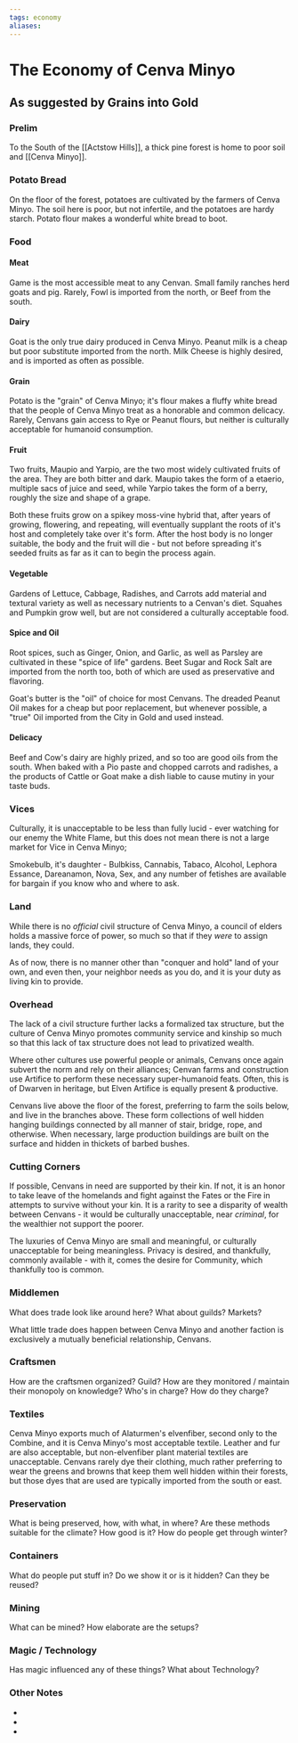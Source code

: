 ```yaml
---
tags: economy
aliases:
---
```


# The Economy of Cenva Minyo
## As suggested by Grains into Gold
### Prelim
To the South of the [[Actstow Hills]], a thick pine forest is home to poor soil and [[Cenva Minyo]].

### Potato Bread
On the floor of the forest, potatoes are cultivated by the farmers of Cenva Minyo. The soil here is poor, but not infertile, and the potatoes are hardy starch. Potato flour makes a wonderful white bread to boot.

### Food
#### Meat
Game is the most accessible meat to any Cenvan. Small family ranches herd goats and pig. Rarely, Fowl is imported from the north, or Beef from the south.

#### Dairy
Goat is the only true dairy produced in Cenva Minyo. Peanut milk is a cheap but poor substitute imported from the north. Milk Cheese is highly desired, and is imported as often as possible.

#### Grain
Potato is the "grain" of Cenva Minyo; it's flour makes a fluffy white bread that the people of Cenva Minyo treat as a honorable and common delicacy. Rarely, Cenvans gain access to Rye or Peanut flours, but neither is culturally acceptable for humanoid consumption.

#### Fruit
Two fruits, Maupio and Yarpio, are the two most widely cultivated fruits of the area. They are both bitter and dark. Maupio takes the form of a etaerio, multiple sacs of juice and seed, while Yarpio takes the form of a berry, roughly the size and shape of a grape. 

Both these fruits grow on a spikey moss-vine hybrid that, after years of growing, flowering, and repeating, will eventually supplant the roots of it's host and completely take over it's form. After the host body is no longer suitable, the body and the fruit will die - but not before spreading it's seeded fruits as far as it can to begin the process again.

#### Vegetable
Gardens of Lettuce, Cabbage, Radishes, and Carrots add material and textural variety as well as necessary nutrients to a Cenvan's diet. Squahes and Pumpkin grow well, but are not considered a culturally acceptable food.

#### Spice and Oil
Root spices, such as Ginger, Onion, and Garlic, as well as Parsley are cultivated in these "spice of life" gardens. Beet Sugar and Rock Salt are imported from the north too, both of which are used as preservative and flavoring.

Goat's butter is the "oil" of choice for most Cenvans. The dreaded Peanut Oil makes for a cheap but poor replacement, but whenever possible, a "true" Oil imported from the City in Gold and used instead.

#### Delicacy
Beef and Cow's dairy are highly prized, and so too are good oils from the south. When baked with a Pio paste and chopped carrots and radishes, a the products of Cattle or Goat make a dish liable to cause mutiny in your taste buds.

### Vices
Culturally, it is unacceptable to be less than fully lucid - ever watching for our enemy the White Flame, but this does not mean there is not a large market for Vice in Cenva Minyo;

Smokebulb, it's daughter - Bulbkiss, Cannabis, Tabaco, Alcohol, Lephora Essance, Dareanamon, Nova, Sex, and any number of fetishes are available for bargain if you know who and where to ask.

### Land
While there is no *official* civil structure of Cenva Minyo, a council of elders holds a massive force of power, so much so that if they *were* to assign lands, they could. 

As of now, there is no manner other than "conquer and hold" land of your own, and even then, your neighbor needs as you do, and it is your duty as living kin to provide. 

### Overhead
The lack of a civil structure further lacks a formalized tax structure, but the culture of Cenva Minyo promotes community service and kinship so much so that this lack of tax structure does not lead to privatized wealth.

Where other cultures use powerful people or animals, Cenvans once again subvert the norm and rely on their alliances; Cenvan farms and construction use Artifice to perform these necessary super-humanoid feats. Often, this is of Dwarven in heritage, but Elven Artifice is equally present & productive.

Cenvans live above the floor of the forest, preferring to farm the soils below, and live in the branches above. These form collections of well hidden hanging buildings connected by all manner of stair, bridge, rope, and otherwise. When necessary, large production buildings are built on the surface and hidden in thickets of barbed bushes.

### Cutting Corners
If possible, Cenvans in need are supported by their kin. If not, it is an honor to take leave of the homelands and fight against the Fates or the Fire in attempts to survive without your kin. It is a rarity to see a disparity of wealth between Cenvans - it would be culturally unacceptable, near *criminal*, for the wealthier not support the poorer.

The luxuries of Cenva Minyo are small and meaningful, or culturally unacceptable for being meaningless. Privacy is desired, and thankfully, commonly available - with it, comes the desire for Community, which thankfully too is common.

### Middlemen
What does trade look like around here? What about guilds? Markets?

What little trade does happen between Cenva Minyo and another faction is exclusively a mutually beneficial relationship, Cenvans. 

### Craftsmen
How are the craftsmen organized? Guild? How are they monitored / maintain their monopoly on knowledge? Who's in charge? How do they charge?

### Textiles
Cenva Minyo exports much of Alaturmen's elvenfiber, second only to the Combine, and it is Cenva Minyo's most acceptable textile. Leather and fur are also acceptable, but non-elvenfiber plant material textiles are unacceptable. Cenvans rarely dye their clothing, much rather preferring to wear the greens and browns that keep them well hidden within their forests, but those dyes that are used are typically imported from the south or east.

### Preservation
What is being preserved, how, with what, in where? Are these methods suitable for the climate? How good is it? How do people get through winter? 



### Containers
What do people put stuff in? Do we show it or is it hidden? Can they be reused?

### Mining
What can be mined? How elaborate are the setups?

### Magic / Technology
Has magic influenced any of these things? What about Technology?

### Other Notes
- 
- 
- 
